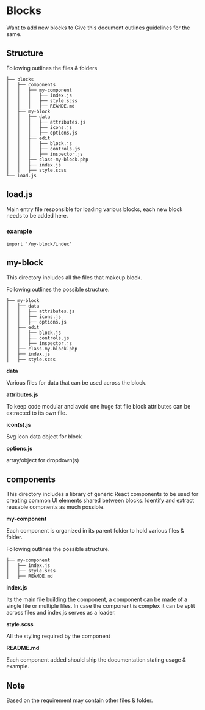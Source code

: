 Blocks
=======

Want to add new blocks to Give this document outlines guidelines for the same.


## Structure

Following outlines the files & folders

```
├── blocks
│   ├── components
│   │   ├── my-component
│   │   │   ├── index.js
│   │   │   ├── style.scss
│   │   │   ├── REAMDE.md                
│   ├── my-block
│   │   ├── data
│   │   │   ├── attributes.js
│   │   │   ├── icons.js
│   │   │   ├── options.js
│   │   ├── edit
│   │   │   ├── block.js
│   │   │   ├── controls.js
│   │   │   ├── inspector.js
│   │   ├── class-my-block.php
│   │   ├── index.js
│   │   ├── style.scss
└── load.js
```

## load.js

Main entry file responsible for loading various blocks, each new block needs to be added here.

### example

```
import '/my-block/index'
```  

## my-block

This directory includes all the files that makeup block.

Following outlines the possible structure.

```
├── my-block
│   ├── data
│   │   ├── attributes.js
│   │   ├── icons.js
│   │   ├── options.js
│   ├── edit
│   │   ├── block.js
│   │   ├── controls.js
│   │   ├── inspector.js
│   ├── class-my-block.php
│   ├── index.js
│   ├── style.scss 
```

**data**

Various files for data that can be used across the block. 

**attributes.js**

To keep code modular and avoid one huge fat file block attributes can be extracted to its own file.

**icon(s).js**

Svg icon data object for block 

**options.js**

array/object for dropdown(s)

## components

This directory includes a library of generic React components to be used for creating common UI elements shared between blocks.
Identify and extract reusable compnents as much possible.

**my-component** 

Each component is organized in its parent folder to hold various files & folder.

Following outlines the possible structure.

```
├── my-component
│   ├── index.js
│   ├── style.scss
│   ├── REAMDE.md  
```

**index.js**

Its the main file building the component, a component can be made of a single file or multiple files.
In case the component is complex it can be split across files and index.js serves as a loader.

**style.scss**

All the styling required by the component 

**README.md**

Each component added should ship the documentation stating usage & example.

## Note

Based on the requirement may contain other files & folder.  